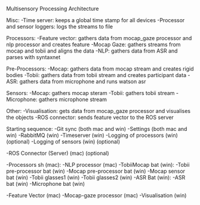 Multisensory Processing Architecture

Misc:
-Time server: keeps a global time stamp for all devices
-Processor and sensor loggers: logs the streams to file

Processors:
-Feature vector: gathers data from mocap_gaze processor and nlp processor and creates feature
-Mocap Gaze: gathers streams from mocap and tobii and aligns the data
-NLP: gathers data from ASR and parses with syntaxnet

Pre-Processors:
-Mocap: gathers data from mocap stream and creates rigid bodies
-Tobii: gathers data from tobii stream and creates participant data
-ASR: gathers data from microphone and runs watson asr

Sensors:
-Mocap: gathers mocap steram
-Tobii: gathers tobii stream
-Microphone: gathers microphone stream

Other:
-Visualisation: gets data from mocap_gaze processor and visualises the objects
-ROS connector: sends feature vector to the ROS server

Starting sequence:
-Git sync (both mac and win)
-Settings (both mac and win)
-RabbitMQ (win)
-Timeserver (win)
    -Logging of processors (win) (optional)
    -Logging of sensors (win) (optional)

-ROS Connector (Server) (mac) (optional)

-Processors sh (mac):
    -NLP processor (mac)
-TobiiMocap bat (win):
    -Tobii pre-processor bat (win)
    -Mocap pre-processor bat (win)
    -Mocap sensor bat (win)
-Tobii glasses1 (win)
-Tobii glasses2 (win)
-ASR Bat (win):
    -ASR bat (win)
    -Microphone bat (win)


-Feature Vector (mac)
-Mocap-gaze processor (mac)
-Visualisation (win)
